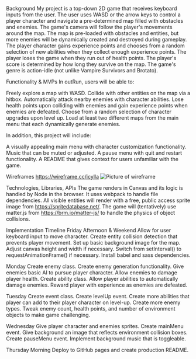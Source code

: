 Background
My project is a top-down 2D game that receives keyboard inputs from the user. The user uses WASD or the arrow keys to control a player character and navigate a pre-determined map filled with obstacles and enemies. The game's camera will follow the player's movements around the map. The map is pre-loaded with obstacles and entities, but more enemies will be dynamically created and destroyed during gameplay. The player character gains experience points and chooses from a random selection of new abilities when they collect enough experience points. The player loses the game when they run out of health points. The player's score is determined by how long they survive on the map. The game's genre is action-idle (not unlike Vampire Survivors and Brotato).


Functionality & MVPs
In outRun, users will be able to:

Freely explore a map with WASD.
Collide with other entities on the map via a hitbox.
Automatically attack nearby enemies with character abilities.
Lose health points upon colliding with enemies and gain experience points when enemies are defeated.
Choose from a random selection of character upgrades upon level up.
Load at least two different maps from the main menu that each dynamically generate enemies.


In addition, this project will include:

A visually appealing main menu with character customization functionality.
Music that can be muted or adjusted.
A pause menu with quit and restart functionality.
A README that gives context for users unfamiliar with the game.


Wireframes
https://wireframe.cc/icylla
![Picture of wireframe](relative%20./wireframe.png?raw=true "Wireframe")


Technologies, Libraries, APIs
The game renders in Canvas and its logic is handled by Node in the browser. It uses webpack to handle file dependencies. All visible entities will render with a free, public access sprite image from https://spritedatabase.net/. The game will (tentatively) use matter.js from https://brm.io/matter-js/ to handle the physics of object collisions.

Implementation Timeline
Friday Afternoon & Weekend
Allow for user keyboard input to move character. Create entity collision detection that prevents player movement. Set up basic background image for the map. Adjust canvas height and width if necessary. Switch from setInterval() to requestAnimationFrame() if necessary. Install babel and sass dependencies.

Monday
Create enemy class. Create enemy generation functionality. Give enemies basic AI to pursue player character. Allow enemies to damage player health. Create ability class. Allow player abilities to automatically damage enemies. Reward player with experience as enemies are defeated.

Tuesday
Create event class. Create levelUp event. Create more abilities that player can add to their player character on level-up. Create more enemy types. Tweak enemy count, health points, and number of environment objects to make game challenging.

Wednesday
Give player character and enemies sprites. Create mainMenu event. Give background an image that reflects environment collision boxes. Create pauseMenu event. Implement background music that is toggleable.

Thursday Morning
Deploy to GitHub pages and create production README.